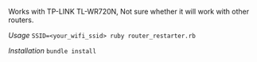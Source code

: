 
Works with TP-LINK TL-WR720N, Not sure whether it will work with other routers.


*Usage*
`SSID=<your_wifi_ssid> ruby router_restarter.rb`

*Installation*
`bundle install`
